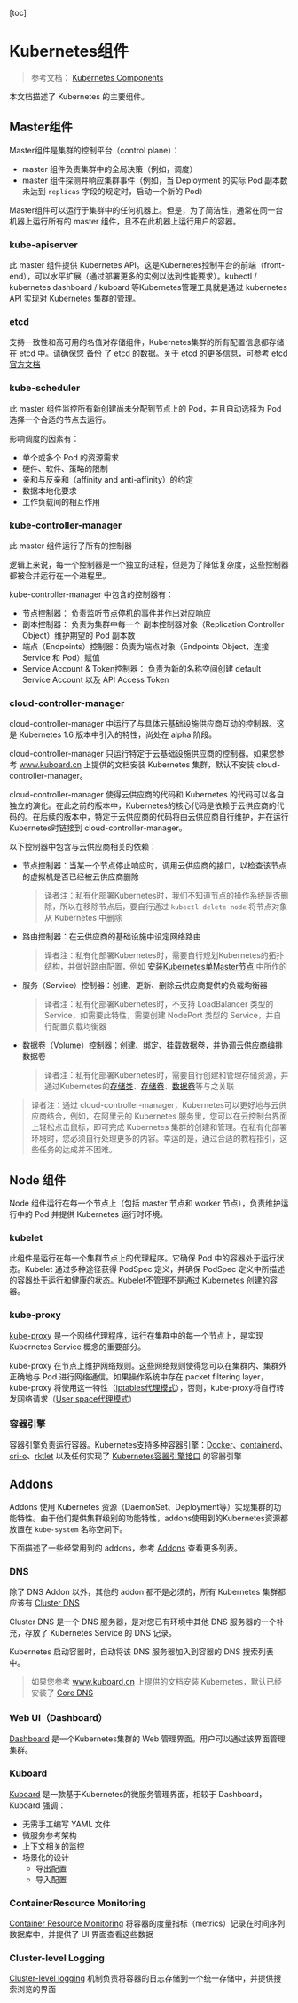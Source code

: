 [toc]



# Kubernetes组件

> 参考文档： [Kubernetes Components](https://kubernetes.io/docs/concepts/overview/components/)

本文档描述了 Kubernetes 的主要组件。

## Master组件

Master组件是集群的控制平台（control plane）：
* master 组件负责集群中的全局决策（例如，调度）
* master 组件探测并响应集群事件（例如，当 Deployment 的实际 Pod 副本数未达到 `replicas` 字段的规定时，启动一个新的 Pod）

Master组件可以运行于集群中的任何机器上。但是，为了简洁性，通常在同一台机器上运行所有的 master 组件，且不在此机器上运行用户的容器。

### kube-apiserver

此 master 组件提供 Kubernetes API。这是Kubernetes控制平台的前端（front-end），可以水平扩展（通过部署更多的实例以达到性能要求）。kubectl / kubernetes dashboard / kuboard 等Kubernetes管理工具就是通过 kubernetes API 实现对 Kubernetes 集群的管理。

### etcd

支持一致性和高可用的名值对存储组件，Kubernetes集群的所有配置信息都存储在 etcd 中。请确保您 [备份](https://kubernetes.io/docs/tasks/administer-cluster/configure-upgrade-etcd/#backing-up-an-etcd-cluster) 了 etcd 的数据。关于 etcd 的更多信息，可参考 [etcd 官方文档](https://etcd.io/docs/)

### kube-scheduler

此 master 组件监控所有新创建尚未分配到节点上的 Pod，并且自动选择为 Pod 选择一个合适的节点去运行。

影响调度的因素有：
* 单个或多个 Pod 的资源需求
* 硬件、软件、策略的限制
* 亲和与反亲和（affinity and anti-affinity）的约定
* 数据本地化要求
* 工作负载间的相互作用

### kube-controller-manager

此 master 组件运行了所有的控制器


逻辑上来说，每一个控制器是一个独立的进程，但是为了降低复杂度，这些控制器都被合并运行在一个进程里。

kube-controller-manager 中包含的控制器有：
* 节点控制器： 负责监听节点停机的事件并作出对应响应
* 副本控制器： 负责为集群中每一个 副本控制器对象（Replication Controller Object）维护期望的 Pod 副本数
* 端点（Endpoints）控制器：负责为端点对象（Endpoints Object，连接 Service 和 Pod）赋值
* Service Account & Token控制器： 负责为新的名称空间创建 default Service Account 以及 API Access Token

### cloud-controller-manager

cloud-controller-manager 中运行了与具体云基础设施供应商互动的控制器。这是 Kubernetes 1.6 版本中引入的特性，尚处在 alpha 阶段。

cloud-controller-manager 只运行特定于云基础设施供应商的控制器。如果您参考 www.kuboard.cn 上提供的文档安装 Kubernetes 集群，默认不安装 cloud-controller-manager。

cloud-controller-manager 使得云供应商的代码和 Kubernetes 的代码可以各自独立的演化。在此之前的版本中，Kubernetes的核心代码是依赖于云供应商的代码的。在后续的版本中，特定于云供应商的代码将由云供应商自行维护，并在运行Kubernetes时链接到 cloud-controller-manager。

以下控制器中包含与云供应商相关的依赖：
* 节点控制器：当某一个节点停止响应时，调用云供应商的接口，以检查该节点的虚拟机是否已经被云供应商删除
  
  > 译者注：私有化部署Kubernetes时，我们不知道节点的操作系统是否删除，所以在移除节点后，要自行通过 `kubectl delete node` 将节点对象从 Kubernetes 中删除
* 路由控制器：在云供应商的基础设施中设定网络路由
  
  > 译者注：私有化部署Kubernetes时，需要自行规划Kubernetes的拓扑结构，并做好路由配置，例如 [安装Kubernetes单Master节点](/install/install-k8s.html) 中所作的
* 服务（Service）控制器：创建、更新、删除云供应商提供的负载均衡器
  
  > 译者注：私有化部署Kubernetes时，不支持 LoadBalancer 类型的 Service，如需要此特性，需要创建 NodePort 类型的 Service，并自行配置负载均衡器
* 数据卷（Volume）控制器：创建、绑定、挂载数据卷，并协调云供应商编排数据卷
  
  > 译者注：私有化部署Kubernetes时，需要自行创建和管理存储资源，并通过Kubernetes的[存储类](/learning/k8s-intermediate/persistent/storage-class.html)、[存储卷](/learning/k8s-intermediate/persistent/pv.html)、[数据卷](/learning/k8s-intermediate/persistent/volume.html)等与之关联

> 译者注：通过 cloud-controller-manager，Kubernetes可以更好地与云供应商结合，例如，在阿里云的 Kubernetes 服务里，您可以在云控制台界面上轻松点击鼠标，即可完成 Kubernetes 集群的创建和管理。在私有化部署环境时，您必须自行处理更多的内容。幸运的是，通过合适的教程指引，这些任务的达成并不困难。


## Node 组件

Node 组件运行在每一个节点上（包括 master 节点和 worker 节点），负责维护运行中的 Pod 并提供 Kubernetes 运行时环境。

### kubelet

此组件是运行在每一个集群节点上的代理程序。它确保 Pod 中的容器处于运行状态。Kubelet 通过多种途径获得 PodSpec 定义，并确保 PodSpec 定义中所描述的容器处于运行和健康的状态。Kubelet不管理不是通过 Kubernetes 创建的容器。

### kube-proxy

[kube-proxy](/learning/k8s-intermediate/service/service-details.html#虚拟-ip-和服务代理) 是一个网络代理程序，运行在集群中的每一个节点上，是实现 Kubernetes Service 概念的重要部分。

kube-proxy 在节点上维护网络规则。这些网络规则使得您可以在集群内、集群外正确地与 Pod 进行网络通信。如果操作系统中存在 packet filtering layer，kube-proxy 将使用这一特性（[iptables代理模式](/learning/k8s-intermediate/service/service-details.html#iptables-代理模式)），否则，kube-proxy将自行转发网络请求（[User space代理模式](/learning/k8s-intermediate/service/service-details.html#user-space-代理模式)）

### 容器引擎

容器引擎负责运行容器。Kubernetes支持多种容器引擎：[Docker](http://www.docker.com/)、[containerd](https://containerd.io/)、[cri-o](https://cri-o.io/)、[rktlet](https://github.com/kubernetes-incubator/rktlet) 以及任何实现了 [Kubernetes容器引擎接口](https://github.com/kubernetes/community/raw/branch/branch/master/contributors/devel/sig-node/container-runtime-interface.md) 的容器引擎

## Addons

Addons 使用 Kubernetes 资源（DaemonSet、Deployment等）实现集群的功能特性。由于他们提供集群级别的功能特性，addons使用到的Kubernetes资源都放置在 `kube-system` 名称空间下。

下面描述了一些经常用到的 addons，参考 [Addons](https://kubernetes.io/docs/concepts/cluster-administration/addons/) 查看更多列表。

### DNS

除了 DNS Addon 以外，其他的 addon 都不是必须的，所有 Kubernetes 集群都应该有 [Cluster DNS](/learning/k8s-intermediate/service/dns.html)

Cluster DNS 是一个 DNS 服务器，是对您已有环境中其他 DNS 服务器的一个补充，存放了 Kubernetes Service 的 DNS 记录。

Kubernetes 启动容器时，自动将该 DNS 服务器加入到容器的 DNS 搜索列表中。

> 如果您参考 www.kuboard.cn 上提供的文档安装 Kubernetes，默认已经安装了 [Core DNS](https://coredns.io/)

### Web UI（Dashboard）

[Dashboard](https://kubernetes.io/docs/tasks/access-application-cluster/web-ui-dashboard/) 是一个Kubernetes集群的 Web 管理界面。用户可以通过该界面管理集群。

### Kuboard

[Kuboard](/install/install-dashboard.html) 是一款基于Kubernetes的微服务管理界面，相较于 Dashboard，Kuboard 强调：
* 无需手工编写 YAML 文件
* 微服务参考架构
* 上下文相关的监控
* 场景化的设计
  * 导出配置
  * 导入配置

### ContainerResource Monitoring

[Container Resource Monitoring](https://kubernetes.io/docs/tasks/debug-application-cluster/resource-usage-monitoring/) 将容器的度量指标（metrics）记录在时间序列数据库中，并提供了 UI 界面查看这些数据



### Cluster-level Logging

[Cluster-level logging](https://kubernetes.io/docs/concepts/cluster-administration/logging/) 机制负责将容器的日志存储到一个统一存储中，并提供搜索浏览的界面

